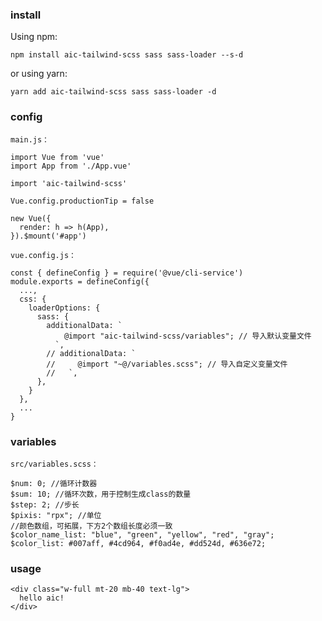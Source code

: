 ### install
Using npm:
```
npm install aic-tailwind-scss sass sass-loader --s-d
```
or using yarn:

```
yarn add aic-tailwind-scss sass sass-loader -d
```
### config
`main.js：`
```
import Vue from 'vue'
import App from './App.vue'

import 'aic-tailwind-scss'

Vue.config.productionTip = false

new Vue({
  render: h => h(App),
}).$mount('#app')
```
`vue.config.js：`
```
const { defineConfig } = require('@vue/cli-service')
module.exports = defineConfig({
  ...,
  css: {
    loaderOptions: {
      sass: {
        additionalData: `
            @import "aic-tailwind-scss/variables"; // 导入默认变量文件
          `,
        // additionalData: `
        //     @import "~@/variables.scss"; // 导入自定义变量文件
        //   `,
      },
    }
  },
  ...
}

```
### variables
`src/variables.scss：`
```
$num: 0; //循环计数器
$sum: 10; //循环次数，用于控制生成class的数量
$step: 2; //步长
$pixis: "rpx"; //单位
//颜色数组，可拓展，下方2个数组长度必须一致
$color_name_list: "blue", "green", "yellow", "red", "gray";
$color_list: #007aff, #4cd964, #f0ad4e, #dd524d, #636e72;
```
### usage
```
<div class="w-full mt-20 mb-40 text-lg">
  hello aic!
</div>
```
